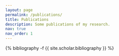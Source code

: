 ```yaml
---
layout: page
permalink: /publications/
title: Publications
description: Some publications of my research.
nav: true
nav_order: 1
---
```

<!-- _pages/publications.md -->
<div class="publications">

{% bibliography -f {{ site.scholar.bibliography }} %}

</div>
